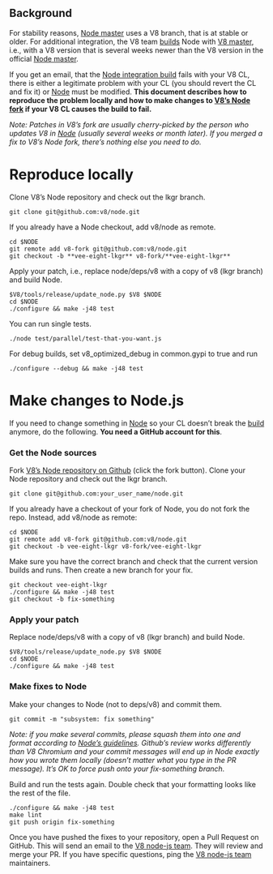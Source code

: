 ## Background
For stability reasons, [Node master](https://github.com/nodejs/node) uses a V8 branch, that is at stable or older. For additional integration, the V8 team [builds](https://build.chromium.org/p/client.v8.fyi/builders/V8%20-%20node.js%20integration) Node with [V8 master](https://chromium.googlesource.com/v8/v8.git), i.e., with a V8 version that is several weeks newer than the V8 version in the official [Node master](https://github.com/nodejs/node). 

If you get an email, that the [Node integration build](https://build.chromium.org/p/client.v8.fyi/builders/V8%20-%20node.js%20integration) fails with your V8 CL, there is either a legitimate problem with your CL (you should revert the CL and fix it) or [Node](https://github.com/v8/node/) must be modified. **This document describes how to reproduce the problem locally and how to make changes to [V8’s Node fork](https://github.com/v8/node/) if your V8 CL causes the build to fail.**

*Note: Patches in V8’s fork are usually cherry-picked by the person who updates V8 in [Node](https://github.com/nodejs/node) (usually several weeks or month later). If you merged a fix to V8’s Node fork, there’s nothing else you need to do.*

# Reproduce locally 
Clone V8’s Node repository and check out the lkgr branch. 
```
git clone git@github.com:v8/node.git
```

If you already have a Node checkout, add v8/node as remote.

```
cd $NODE
git remote add v8-fork git@github.com:v8/node.git 
git checkout -b **vee-eight-lkgr** v8-fork/**vee-eight-lkgr**
```

Apply your patch, i.e., replace node/deps/v8 with a copy of v8 (lkgr branch) and build Node. 
```
$V8/tools/release/update_node.py $V8 $NODE
cd $NODE
./configure && make -j48 test
```
You can run single tests.
```
./node test/parallel/test-that-you-want.js
```
For debug builds, set v8_optimized_debug in common.gypi to true and run 
```
./configure --debug && make -j48 test
```

# Make changes to Node.js
If you need to change something in [Node](https://github.com/v8/node/) so your CL doesn’t break the [build](https://build.chromium.org/p/client.v8.fyi/builders/V8%20-%20node.js%20integration) anymore, do the following. **You need a GitHub account for this**. 

### Get the Node sources
Fork [V8’s Node repository on Github](https://github.com/v8/node/) (click the fork button). Clone your Node repository and check out the lkgr branch. 
```
git clone git@github.com:your_user_name/node.git
```
If you already have a checkout of your fork of Node, you do not fork the repo. Instead, add v8/node as remote: 
```
cd $NODE
git remote add v8-fork git@github.com:v8/node.git 
git checkout -b vee-eight-lkgr v8-fork/vee-eight-lkgr
```
Make sure you have the correct branch and check that the current version builds and runs. Then create a new branch for your fix.
```
git checkout vee-eight-lkgr
./configure && make -j48 test
git checkout -b fix-something
```
### Apply your patch

Replace node/deps/v8 with a copy of v8 (lkgr branch) and build Node. 
```
$V8/tools/release/update_node.py $V8 $NODE
cd $NODE
./configure && make -j48 test
```
### Make fixes to Node

Make your changes to Node (not to deps/v8) and commit them.
```
git commit -m "subsystem: fix something"
```
*Note: if you make several commits, please squash them into one and format according to [Node’s guidelines](https://github.com/nodejs/node/blob/master/CONTRIBUTING.md#commit-guidelines). Github’s review works differently than V8 Chromium and your commit messages will end up in Node exactly how you wrote them locally (doesn’t matter what you type in the PR message). It’s OK to force push onto your fix-something branch.*

Build and run the tests again. Double check that your formatting looks like the rest of the file.
```
./configure && make -j48 test
make lint
git push origin fix-something
```
Once you have pushed the fixes to your repository, open a Pull Request on GitHub. This will send an email to the [V8 node-js team](https://github.com/orgs/v8/teams/node-js). They will review and merge your PR. If you have specific questions, ping the [V8 node-js team](https://github.com/orgs/v8/teams/node-js) maintainers.
